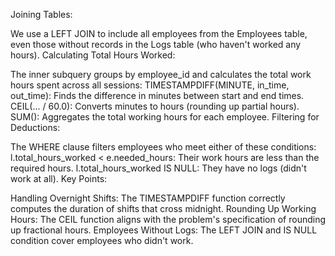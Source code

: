 Joining Tables:

We use a LEFT JOIN to include all employees from the Employees table, even those without records in the Logs table (who haven't worked any hours).
Calculating Total Hours Worked:

The inner subquery groups by employee_id and calculates the total work hours spent across all sessions:
TIMESTAMPDIFF(MINUTE, in_time, out_time): Finds the difference in minutes between start and end times.
CEIL(... / 60.0): Converts minutes to hours (rounding up partial hours).
SUM(): Aggregates the total working hours for each employee.
Filtering for Deductions:

The WHERE clause filters employees who meet either of these conditions:
l.total_hours_worked < e.needed_hours: Their work hours are less than the required hours.
l.total_hours_worked IS NULL: They have no logs (didn't work at all).
Key Points:

Handling Overnight Shifts: The TIMESTAMPDIFF function correctly computes the duration of shifts that cross midnight.
Rounding Up Working Hours: The CEIL function aligns with the problem's specification of rounding up fractional hours.
Employees Without Logs: The LEFT JOIN and IS NULL condition cover employees who didn't work.